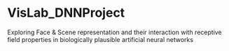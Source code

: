 # VisLab_DNNProject
Exploring Face &amp; Scene representation and their interaction with receptive field properties in biologically plausible artificial neural networks
